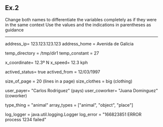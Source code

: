 ## Ex.2

Change both names to differentiate the variables completely as if they were in the same context
Use the values and the indications in parentheses as guidance

----
 
address_ip= 123.123.123.123
address_home = Avenida de Galicia

temp_directory = /tmp/dir1
temp_constant = 27

x_coordinate= 12.3º N
x_speed= 12.3 kph

actived_status= true
actived_from = 12/03/1997

size_of_page = 20 (lines in a page)
size_clothes = big (clothing)

user_payer= "Carlos Rodriguez" (pays)
user_coworker= "Juana Dominguez" (coworker)

type_thing = "animal"
array_types = ["animal", "object", "place"]

log_logger = java.util.logging.Logger
log_error = "166823851 ERROR process 1234 failed"
